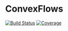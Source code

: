 # ConvexFlows

[![Build Status](https://github.com/tjdiamandis/ConvexFlows.jl/actions/workflows/CI.yml/badge.svg?branch=main)](https://github.com/tjdiamandis/ConvexFlows.jl/actions/workflows/CI.yml?query=branch%3Amain)
[![Coverage](https://codecov.io/gh/tjdiamandis/ConvexFlows.jl/branch/main/graph/badge.svg)](https://codecov.io/gh/tjdiamandis/ConvexFlows.jl)
